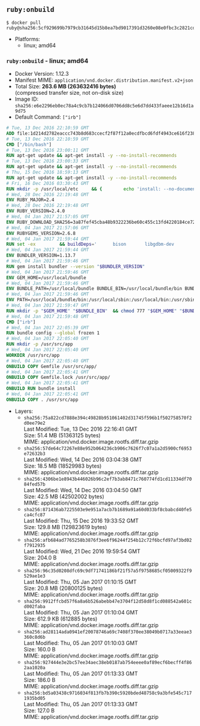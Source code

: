 ## `ruby:onbuild`

```console
$ docker pull ruby@sha256:5cf929699b7979cb31645d15b8ea7bd9017391d3260e08e0fbc3c2821cd27007
```

-	Platforms:
	-	linux; amd64

### `ruby:onbuild` - linux; amd64

-	Docker Version: 1.12.3
-	Manifest MIME: `application/vnd.docker.distribution.manifest.v2+json`
-	Total Size: **263.6 MB (263632416 bytes)**  
	(compressed transfer size, not on-disk size)
-	Image ID: `sha256:e6e2296eb0ec78a4c9cb7b124066d0706dd8c5e6d7dd433faeee12b16d1a9d75`
-	Default Command: `["irb"]`

```dockerfile
# Tue, 13 Dec 2016 22:10:59 GMT
ADD file:1d214d2782eaccc743b8d683ccecf2f87f12a0ecdfbcd6fdf4943ce616f23870 in / 
# Tue, 13 Dec 2016 22:10:59 GMT
CMD ["/bin/bash"]
# Tue, 13 Dec 2016 23:00:11 GMT
RUN apt-get update && apt-get install -y --no-install-recommends 		ca-certificates 		curl 		wget 	&& rm -rf /var/lib/apt/lists/*
# Tue, 13 Dec 2016 23:00:33 GMT
RUN apt-get update && apt-get install -y --no-install-recommends 		bzr 		git 		mercurial 		openssh-client 		subversion 				procps 	&& rm -rf /var/lib/apt/lists/*
# Thu, 15 Dec 2016 18:59:13 GMT
RUN apt-get update && apt-get install -y --no-install-recommends 		autoconf 		automake 		bzip2 		file 		g++ 		gcc 		imagemagick 		libbz2-dev 		libc6-dev 		libcurl4-openssl-dev 		libdb-dev 		libevent-dev 		libffi-dev 		libgdbm-dev 		libgeoip-dev 		libglib2.0-dev 		libjpeg-dev 		libkrb5-dev 		liblzma-dev 		libmagickcore-dev 		libmagickwand-dev 		libmysqlclient-dev 		libncurses-dev 		libpng-dev 		libpq-dev 		libreadline-dev 		libsqlite3-dev 		libssl-dev 		libtool 		libwebp-dev 		libxml2-dev 		libxslt-dev 		libyaml-dev 		make 		patch 		xz-utils 		zlib1g-dev 	&& rm -rf /var/lib/apt/lists/*
# Fri, 16 Dec 2016 03:30:43 GMT
RUN mkdir -p /usr/local/etc 	&& { 		echo 'install: --no-document'; 		echo 'update: --no-document'; 	} >> /usr/local/etc/gemrc
# Wed, 28 Dec 2016 22:19:48 GMT
ENV RUBY_MAJOR=2.4
# Wed, 28 Dec 2016 22:19:48 GMT
ENV RUBY_VERSION=2.4.0
# Wed, 04 Jan 2017 21:57:05 GMT
ENV RUBY_DOWNLOAD_SHA256=3a87fef45cba48b9322236be60c455c13fd4220184ce7287600361319bb63690
# Wed, 04 Jan 2017 21:57:06 GMT
ENV RUBYGEMS_VERSION=2.6.8
# Wed, 04 Jan 2017 21:59:44 GMT
RUN set -ex 		&& buildDeps=' 		bison 		libgdbm-dev 		ruby 		xz-utils 	' 	&& apt-get update 	&& apt-get install -y --no-install-recommends $buildDeps 	&& rm -rf /var/lib/apt/lists/* 		&& wget -O ruby.tar.xz "https://cache.ruby-lang.org/pub/ruby/${RUBY_MAJOR%-rc}/ruby-$RUBY_VERSION.tar.xz" 	&& echo "$RUBY_DOWNLOAD_SHA256 *ruby.tar.xz" | sha256sum -c - 		&& mkdir -p /usr/src/ruby 	&& tar -xJf ruby.tar.xz -C /usr/src/ruby --strip-components=1 	&& rm ruby.tar.xz 		&& cd /usr/src/ruby 		&& { 		echo '#define ENABLE_PATH_CHECK 0'; 		echo; 		cat file.c; 	} > file.c.new 	&& mv file.c.new file.c 		&& autoconf 	&& ./configure --disable-install-doc --enable-shared 	&& make -j"$(nproc)" 	&& make install 		&& apt-get purge -y --auto-remove $buildDeps 	&& cd / 	&& rm -r /usr/src/ruby 		&& gem update --system "$RUBYGEMS_VERSION"
# Wed, 04 Jan 2017 21:59:44 GMT
ENV BUNDLER_VERSION=1.13.7
# Wed, 04 Jan 2017 21:59:46 GMT
RUN gem install bundler --version "$BUNDLER_VERSION"
# Wed, 04 Jan 2017 21:59:46 GMT
ENV GEM_HOME=/usr/local/bundle
# Wed, 04 Jan 2017 21:59:46 GMT
ENV BUNDLE_PATH=/usr/local/bundle BUNDLE_BIN=/usr/local/bundle/bin BUNDLE_SILENCE_ROOT_WARNING=1 BUNDLE_APP_CONFIG=/usr/local/bundle
# Wed, 04 Jan 2017 21:59:46 GMT
ENV PATH=/usr/local/bundle/bin:/usr/local/sbin:/usr/local/bin:/usr/sbin:/usr/bin:/sbin:/bin
# Wed, 04 Jan 2017 21:59:47 GMT
RUN mkdir -p "$GEM_HOME" "$BUNDLE_BIN" 	&& chmod 777 "$GEM_HOME" "$BUNDLE_BIN"
# Wed, 04 Jan 2017 21:59:48 GMT
CMD ["irb"]
# Wed, 04 Jan 2017 22:05:39 GMT
RUN bundle config --global frozen 1
# Wed, 04 Jan 2017 22:05:40 GMT
RUN mkdir -p /usr/src/app
# Wed, 04 Jan 2017 22:05:40 GMT
WORKDIR /usr/src/app
# Wed, 04 Jan 2017 22:05:40 GMT
ONBUILD COPY Gemfile /usr/src/app/
# Wed, 04 Jan 2017 22:05:41 GMT
ONBUILD COPY Gemfile.lock /usr/src/app/
# Wed, 04 Jan 2017 22:05:41 GMT
ONBUILD RUN bundle install
# Wed, 04 Jan 2017 22:05:41 GMT
ONBUILD COPY . /usr/src/app
```

-	Layers:
	-	`sha256:75a822cd7888e394c49828b951061402d31745f596b1f502758570f2d0ee79e2`  
		Last Modified: Tue, 13 Dec 2016 22:16:41 GMT  
		Size: 51.4 MB (51363125 bytes)  
		MIME: application/vnd.docker.image.rootfs.diff.tar.gzip
	-	`sha256:57de64c72267e88e952b064236cb906c7626f7c07a1a2d5900cf6953e72632b3`  
		Last Modified: Wed, 14 Dec 2016 03:04:38 GMT  
		Size: 18.5 MB (18529983 bytes)  
		MIME: application/vnd.docker.image.rootfs.diff.tar.gzip
	-	`sha256:4306be1e8943b446026b96c2ef7b3ab8471c760774fd1cd11334df7084fed57b`  
		Last Modified: Wed, 14 Dec 2016 03:04:50 GMT  
		Size: 42.5 MB (42502002 bytes)  
		MIME: application/vnd.docker.image.rootfs.diff.tar.gzip
	-	`sha256:871436ab7225503e9e951a7acb7b1689a91a60d033bf8cbabcd40fe5ca4cfc87`  
		Last Modified: Thu, 15 Dec 2016 19:33:52 GMT  
		Size: 129.8 MB (129823619 bytes)  
		MIME: application/vnd.docker.image.rootfs.diff.tar.gzip
	-	`sha256:afb684ad7765258b3876f3ee6f96244f254b12c72f6bcfd97af3bd02f7912935`  
		Last Modified: Wed, 21 Dec 2016 19:59:54 GMT  
		Size: 204.0 B  
		MIME: application/vnd.docker.image.rootfs.diff.tar.gzip
	-	`sha256:96c35d0208dfc69c9df71741186bf21f57a5f9758685cf05009322f9529ae1e3`  
		Last Modified: Thu, 05 Jan 2017 01:10:15 GMT  
		Size: 20.8 MB (20800125 bytes)  
		MIME: application/vnd.docker.image.rootfs.diff.tar.gzip
	-	`sha256:9912ffcbd57f6a8a6b526abebb47e3704f12d58d8f1cd088542a601cd002faba`  
		Last Modified: Thu, 05 Jan 2017 01:10:04 GMT  
		Size: 612.9 KB (612885 bytes)  
		MIME: application/vnd.docker.image.rootfs.diff.tar.gzip
	-	`sha256:ad28114ada0941ef20078746a69c7408f370ee38049b0717a33eeae3360c8d6b`  
		Last Modified: Thu, 05 Jan 2017 01:10:03 GMT  
		Size: 160.0 B  
		MIME: application/vnd.docker.image.rootfs.diff.tar.gzip
	-	`sha256:927444e3e2bc57ee34aec38eb0187ab754eeee0af89ecf6becff4f862aa1020a`  
		Last Modified: Thu, 05 Jan 2017 01:13:33 GMT  
		Size: 186.0 B  
		MIME: application/vnd.docker.image.rootfs.diff.tar.gzip
	-	`sha256:bd5a03438c9716034f813fb7b390c5920bded48758c9a3bfe545c7171935bd05`  
		Last Modified: Thu, 05 Jan 2017 01:13:33 GMT  
		Size: 127.0 B  
		MIME: application/vnd.docker.image.rootfs.diff.tar.gzip
